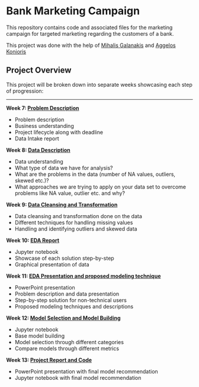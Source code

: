 # Bank Marketing Campaign

This repository contains code and associated files for the marketing campaign for targeted marketing regarding the
customers of a bank.

This project was done with the help of [Mihalis Galanakis](https://github.com/mihalis2412) and [Aggelos Konioris](https://github.com/AGGELOS-KONIORIS)

## Project Overview

This project will be broken down into separate weeks showcasing each step of progression:

---

**Week 7: [Problem Description](https://github.com/gmoysiad/bank_marketing_campaign/tree/main/Week%207%20Deliverables)**
* Problem description
* Business understanding
* Project lifecycle along with deadline
* Data Intake report

**Week 8: [Data Description](https://github.com/gmoysiad/bank_marketing_campaign/tree/main/Week%208%20Deliverables)**
* Data understanding
* What type of data we have for analysis?
* What are the problems in the data (number of NA values, outliers, skewed etc.)?
* What approaches we are trying to apply on your data set to overcome problems like NA value, outlier etc. and why?

**Week 9: [Data Cleansing and Transformation](https://github.com/gmoysiad/bank_marketing_campaign/tree/main/Week%209%20Deliverables)**
* Data cleansing and transformation done on the data
* Different techniques for handling missing values
* Handling and identifying outliers and skewed data

**Week 10: [EDA Report](https://github.com/gmoysiad/bank_marketing_campaign/tree/main/Week%2010%20Deliverables)**
* Jupyter notebook
* Showcase of each solution step-by-step
* Graphical presentation of data

**Week 11: [EDA Presentation and proposed modeling technique](https://github.com/gmoysiad/bank_marketing_campaign/tree/main/Week%2011%20Deliverables)**
* PowerPoint presentation
* Problem description and data presentation 
* Step-by-step solution for non-technical users
* Proposed modeling techniques and descriptions

**Week 12: [Model Selection and Model Building](https://github.com/gmoysiad/bank_marketing_campaign/tree/main/Week%2012%20Deliverables)**
* Jupyter notebook
* Base model building
* Model selection through different categories
* Compare models through different metrics

**Week 13: [Project Report and Code](https://github.com/gmoysiad/bank_marketing_campaign/tree/main/Week%2013%20Deliverables)**
* PowerPoint presentation with final model recommendation
* Jupyter notebook with final model recommendation

